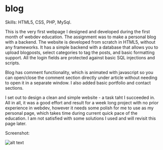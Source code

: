 blog
====
Skills: HTML5, CSS, PHP, MySql.

This is the very first webpage I designed and developed during the first month of webdev education. The assignment was to make a personal blog with a backend. The website is developed from scratch in HTML5, without any frameworks. It has a simple backend with a database that allows you to upload blogposts, select categories to tag the posts, and basic formatting support. All the login fields are protected against basic SQL injections and scripts. 

Blog has comment functionality, which is animated with javascript so you can open/close the comment section directly under article without needing to open it in a separate window. I also added basic portfolio and contact sections. 

I set out to design a clean and simple website - a task taht I succeeded in. All in all, it was a good effort and result for a week long project with no prior experience in webdev, however it needs some polish for me to use as my personal page, which takes time during current quick pace of the education. I am not satisfied with some solutions I used and will revisit this page later.

Screenshot: 

![alt text](http://i.imgur.com/jArGEo3.png)
